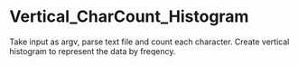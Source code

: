 # Vertical_CharCount_Histogram
Take input as argv, parse text file and count each character. Create vertical histogram to represent the data by freqency. 
